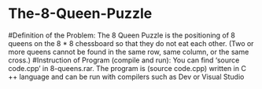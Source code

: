# The-8-Queen-Puzzle
#Definition of the Problem: 
The 8 Queen Puzzle is the 
positioning of 8 queens on the 8 * 8 chessboard so that 
they do not eat each other. (Two or more queens 
cannot be found in the same row, same column, or the 
same cross.)
#Instruction of Program (compile and run):
You can find ‘source code.cpp’ in 8-queens.rar.
The program is (source code.cpp) written in C ++ language and can 
be run with compilers such as Dev or Visual Studio
